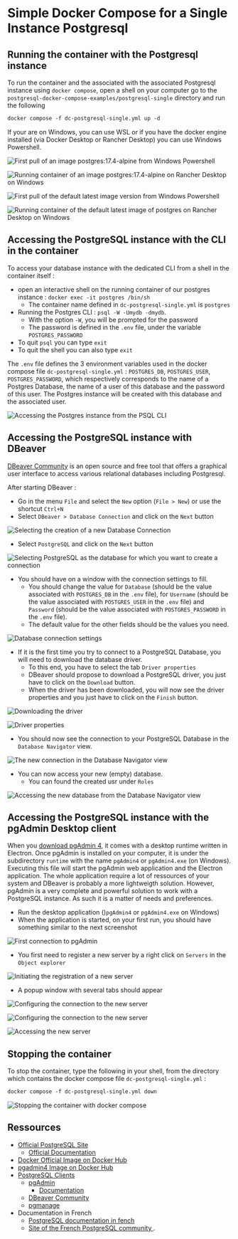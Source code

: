 # Simple Docker Compose for a Single Instance Postgresql

## Running the container with the Postgresql instance

To run the container and the associated with the associated Postgresql instance using `docker compose`, open a shell on your computer go to the `postgresql-docker-compose-examples/postgresql-single` directory and run the following

```txt
docker compose -f dc-postgresql-single.yml up -d
```

If your are on Windows, you can use WSL or if you have the docker engine installed (via Docker Desktop or Rancher Desktop) you can use Windows Powershell.

![First pull of an image postgres:17.4-alpine from Windows Powershell](./img/docker-compose-result-for-first-time-pull-image-pg-17.4-alpine.png)

![Running container of an image postgres:17.4-alpine on Rancher Desktop on Windows](./img/rancher-desktop-after-pull-image-pg-17.4-alpine.png)

![First pull of the default latest image version from Windows Powershell](./img/docker-compose-result-for-first-time-pull-image-pg-latest.png)

![Running container of the default latest image of postgres on Rancher Desktop on Windows](./img/rancher-desktop-after-pull-image-pg-latest.png)

## Accessing the PostgreSQL instance with the CLI in the container

To access your database instance with the dedicated CLI from a shell in the container itself : 

* open an interactive shell on the running container of our postgres instance : `docker exec -it postgres /bin/sh`
  * The container name defined in `dc-postgresql-single.yml` is `postgres`
* Running the Postgres CLI : `psql -W -Umydb -dmydb`. 
  * With the option `-W`, you will be prompted for the password
  * The password is defined in the `.env` file, under the variable `POSTGRES_PASSWORD`
* To quit `psql` you can type `exit`
* To quit the shell you can also type `exit`

The `.env` file defines the 3 environment variables used in the docker compose file `dc-postgresql-single.yml` : `POSTGRES_DB`, `POSTGRES_USER`, `POSTGRES_PASSWORD`, which respectively corresponds to the name of a Postgres Database, the name of a user of this database and the password of this user.
The Postgres instance will be created with this database and the associated user.

![Accessing the Postgres instance from the PSQL CLI](./img/accessing_pg_instance_from_cli_in_container.png)

## Accessing the PostgreSQL instance with DBeaver

[DBeaver Community](https://dbeaver.io/) is an open source and free tool that offers a graphical user interface to access various relational databases including Postgresql.

After starting DBeaver :

* Go in the menu `File` and select the `New` option (`File > New`) or use the shortcut `Ctrl+N`
* Select `DBeaver > Database Connection` and click on the `Next` button

![Selecting the creation of a new Database Connection](./img/access_pg_with_dbeaver_001.png)

* Select `PostgreSQL` and click on the `Next` button

![Selecting PostgreSQL as the database for which you want to create a connection](./img/access_pg_with_dbeaver_002.png)

* You should have on a window with the connection settings to fill.
  * You should change the value for `Database` (should be the value associated with `POSTGRES_DB` in the `.env` file), for `Username` (should be the value associated with `POSTGRES_USER` in the `.env` file) and `Password` (should be the value associated with `POSTGRES_PASSWORD` in the `.env` file).
  * The default value for the other fields should be the values you need.

![Database connection settings](./img/access_pg_with_dbeaver_003.png)

* If it is the first time you try to connect to a PostgreSQL Database, you will need to download the database driver.
  * To this end, you have to select the tab `Driver properties`
  * DBeaver should propose to download a PostgreSQL driver, you just have to click on the `Download` button.
  * When the driver has been downloaded, you will now see the driver properties and you just have to click on the `Finish` button.

![Downloading the driver](./img/access_pg_with_dbeaver_004.png)

![Driver properties](./img/access_pg_with_dbeaver_005.png)

* You should now see the connection to your PostgreSQL Database in the `Database Navigator` view. 

![The new connection in the Database Navigator view](./img/access_pg_with_dbeaver_006.png)

* You can now access your new (empty) database.
  * You can found the created usr under `Roles`

![Accessing the new database from the Database Navigator view](./img/access_pg_with_dbeaver_007.png)

## Accessing the PostgreSQL instance with the pgAdmin Desktop client

When you [download pgAdmin 4](https://www.pgadmin.org/download/), it comes with a desktop runtime written in Electron.
Once pgAdmin is installed on your computer, it is under the subdirectory `runtime` with the name `pgAdmin4` or `pgAdmin4.exe` (on Windows).
Executing this file will start the pgAdmin web application and the Electron application.
The whole application require a lot of ressources of your system and DBeaver is probably a more lightweigth solution.
However, pgAdmin is a very complete and powerful solution to work with a PostgreSQL instance.
As such it is a matter of needs and preferences.

* Run the desktop application ()`pgAdmin4` or `pgAdmin4.exe` on Windows)
* When the application is started, on your first run, you should have something similar to the next screenshot

![First connection to pgAdmin](./img/pgAdmin_001.png)

* You first need to register a new server by a right click on `Servers` in the `Object explorer`

![Initiating the registration of a new server](./img/pgAdmin_002.png)

* A popup window with several tabs should appear

![Configuring the connection to the new server](./img/pgAdmin_003.png)

![Configuring the connection to the new server](./img/pgAdmin_004.png)

![Accessing the new server](./img/pgAdmin_004.png)

## Stopping the container

To stop the container, type the following in your shell, from the directory which contains the docker compose file `dc-postgresql-single.yml` :

```txt
docker compose -f dc-postgresql-single.yml down
```

![Stopping the container with docker compose](./img/stopping-the-container-with-docker-compose.png)

## Ressources

* [Official PostgreSQL Site](https://www.postgresql.org/)
  * [Official Documentation](https://www.postgresql.org/docs/)
* [Docker Official Image on Docker Hub](https://hub.docker.com/_/postgres)
* [pgadmin4 Image on Docker Hub](https://hub.docker.com/r/dpage/pgadmin4/)
* [PostgreSQL Clients](https://wiki.postgresql.org/wiki/PostgreSQL_Clients)
  * [pgAdmin](https://www.pgadmin.org/)
    * [Documentation](https://www.pgadmin.org/docs/pgadmin4/latest/index.html)
  * [DBeaver Community](https://dbeaver.io/)
  * [pgmanage](https://github.com/commandprompt/pgmanage)
* Documentation in French
  * [PostgreSQL documentation in fench](https://docs.postgresql.fr/)
  * [Site of the French PostgreSQL community ](https://www.postgresql.fr/).